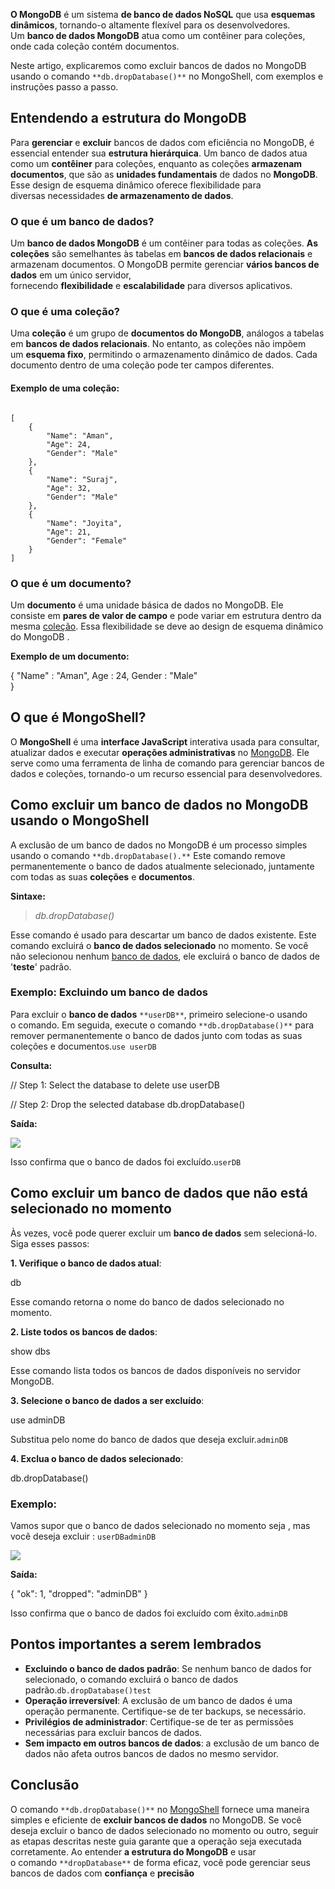 **O MongoDB** é um sistema **de banco de dados NoSQL** que usa **esquemas dinâmicos**, tornando-o altamente flexível para os desenvolvedores. Um **banco de dados MongoDB** atua como um contêiner para coleções, onde cada coleção contém documentos.

Neste artigo, explicaremos como excluir bancos de dados no MongoDB usando o comando `**db.dropDatabase()**` no MongoShell, com exemplos e instruções passo a passo.

## Entendendo a estrutura do MongoDB

Para **gerenciar** e **excluir** bancos de dados com eficiência no MongoDB, é essencial entender sua **estrutura hierárquica**. Um banco de dados atua como um **contêiner** para coleções, enquanto as coleções **armazenam documentos**, que são as **unidades fundamentais** de dados no **MongoDB**. Esse design de esquema dinâmico oferece flexibilidade para diversas necessidades **de armazenamento de dados**.

### O que é um banco de dados?

Um **banco de dados MongoDB** é um contêiner para todas as coleções. **As coleções** são semelhantes às tabelas em **bancos de dados relacionais** e armazenam documentos. O MongoDB permite gerenciar **vários bancos de dados** em um único servidor, fornecendo **flexibilidade** e **escalabilidade** para diversos aplicativos.

### O que é uma coleção?

Uma **coleção** é um grupo de **documentos do MongoDB**, análogos a tabelas em **bancos de dados relacionais**. No entanto, as coleções não impõem um **esquema fixo**, permitindo o armazenamento dinâmico de dados. Cada documento dentro de uma coleção pode ter campos diferentes.

#### Exemplo de uma coleção:
```

[
    {
        "Name": "Aman",
        "Age": 24,
        "Gender": "Male"
    },
    {
        "Name": "Suraj",
        "Age": 32,
        "Gender": "Male"
    },
    {
        "Name": "Joyita",
        "Age": 21,
        "Gender": "Female"
    }
]

```
### O que é um documento?

Um **documento** é uma unidade básica de dados no MongoDB. Ele consiste em **pares de valor de campo** e pode variar em estrutura dentro da mesma [coleção](https://www.geeksforgeeks.org/mongodb-database-collection-and-document/). Essa flexibilidade se deve ao design de esquema dinâmico do MongoDB .

**Exemplo de um documento:**

{
        "Name" : "Aman",
        Age : 24,
        Gender : "Male"    
}

## O que é MongoShell?

O **MongoShell** é uma **interface JavaScript** interativa usada para consultar, atualizar dados e executar **operações administrativas** no [MongoDB](https://www.geeksforgeeks.org/mongodb-an-introduction/). Ele serve como uma ferramenta de linha de comando para gerenciar bancos de dados e coleções, tornando-o um recurso essencial para desenvolvedores.

## Como excluir um banco de dados no MongoDB usando o MongoShell

A exclusão de um banco de dados no MongoDB é um processo simples usando o comando `**db.dropDatabase().**` Este comando remove permanentemente o banco de dados atualmente selecionado, juntamente com todas as suas **coleções** e **documentos**.

**Sintaxe:**

> _db.dropDatabase()_

Esse comando é usado para descartar um banco de dados existente. Este comando excluirá o **banco de dados selecionado** no momento. Se você não selecionou nenhum [banco de dados](https://www.geeksforgeeks.org/what-is-database/), ele excluirá o banco de dados de '**teste**' padrão.

### Exemplo: Excluindo um banco de dados

Para excluir o **banco de dados** `**userDB**`, primeiro selecione-o usando o comando. Em seguida, execute o comando `**db.dropDatabase()**` para remover permanentemente o banco de dados junto com todas as suas coleções e documentos.`use userDB`

**Consulta:**

// Step 1: Select the database to delete
use userDB

// Step 2: Drop the selected database
db.dropDatabase()

**Saída:**

![](https://media.geeksforgeeks.org/wp-content/uploads/20190419000334/drop21.png)

Isso confirma que o banco de dados foi excluído.`userDB`

## Como excluir um banco de dados que não está selecionado no momento

Às vezes, você pode querer excluir um **banco de dados** sem selecioná-lo. Siga esses passos:

**1. Verifique o banco de dados atual**:

db

Esse comando retorna o nome do banco de dados selecionado no momento.

**2. Liste todos os bancos de dados**:

show dbs

Esse comando lista todos os bancos de dados disponíveis no servidor MongoDB.

**3. Selecione o banco de dados a ser excluído**:

use adminDB

Substitua pelo nome do banco de dados que deseja excluir.`adminDB`

**4. Exclua o banco de dados selecionado**:

db.dropDatabase()

### **Exemplo:**

Vamos supor que o banco de dados selecionado no momento seja , mas você deseja excluir : `userDBadminDB`

![](https://media.geeksforgeeks.org/wp-content/uploads/20190419002048/4444.png)

**Saída:**

{
  "ok": 1,
  "dropped": "adminDB"
}

Isso confirma que o banco de dados foi excluído com êxito.`adminDB`

## Pontos importantes a serem lembrados

- **Excluindo o banco de dados padrão**: Se nenhum banco de dados for selecionado, o comando excluirá o banco de dados padrão.`db.dropDatabase()test`
- **Operação irreversível**: A exclusão de um banco de dados é uma operação permanente. Certifique-se de ter backups, se necessário.
- **Privilégios de administrador**: Certifique-se de ter as permissões necessárias para excluir bancos de dados.
- **Sem impacto em outros bancos de dados**: a exclusão de um banco de dados não afeta outros bancos de dados no mesmo servidor.

## Conclusão

O comando `**db.dropDatabase()**` no [MongoShell](https://www.geeksforgeeks.org/mongodb-shell/) fornece uma maneira simples e eficiente de **excluir bancos de dados** no MongoDB. Se você deseja excluir o banco de dados selecionado no momento ou outro, seguir as etapas descritas neste guia garante que a operação seja executada corretamente. Ao entender **a estrutura do MongoDB** e usar o comando `**dropDatabase**` de forma eficaz, você pode gerenciar seus bancos de dados com **confiança** e **precisão**